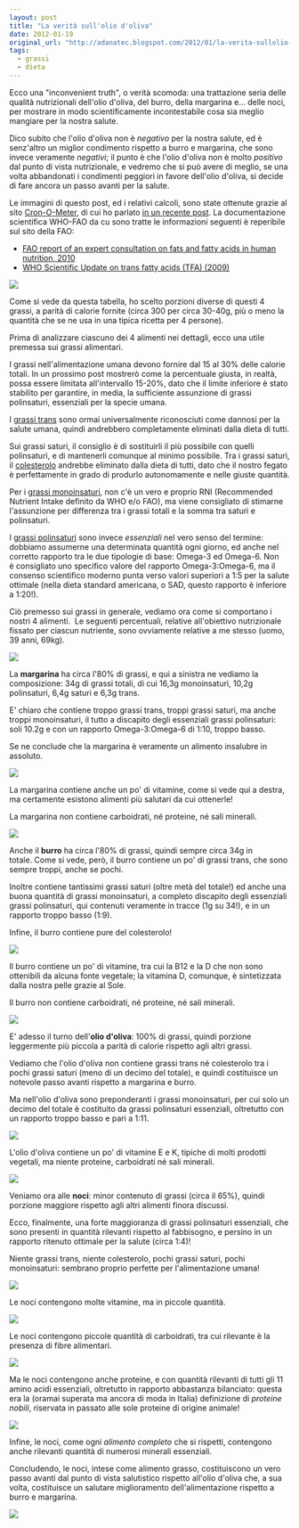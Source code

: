 ```yaml
---
layout: post
title: "La verità sull'olio d'oliva"
date: 2012-01-19
original_url: "http://adanatec.blogspot.com/2012/01/la-verita-sullolio-doliva.html"
tags:
  - grassi
  - dieta
---
```


Ecco una "inconvenient truth", o verità scomoda: una trattazione seria delle qualità nutrizionali dell'olio d'oliva, del burro, della margarina e... delle noci, per mostrare in modo scientificamente incontestabile cosa sia meglio mangiare per la nostra salute.

Dico subito che l'olio d'oliva non è *negativo* per la nostra salute, ed è senz'altro un miglior condimento rispetto a burro e margarina, che sono invece veramente *negativi*; il punto è che l'olio d'oliva non è molto *positivo* dal punto di vista nutrizionale, e vedremo che si può avere di meglio, se una volta abbandonati i condimenti peggiori in favore dell'olio d'oliva, si decide di fare ancora un passo avanti per la salute.

Le immagini di questo post, ed i relativi calcoli, sono state ottenute grazie al sito [Cron-O-Meter](http://cronometer.com/), di cui ho parlato [in un recente post](http://adanatec.blogspot.com/2012/01/cron-o-meter-power-your-diet-with.html). La documentazione scientifica WHO-FAO da cu sono tratte le informazioni seguenti è reperibile sul sito della FAO:  

* [FAO report of an expert consultation on fats and fatty acids in human nutrition, 2010](http://www.who.int/nutrition/publications/nutrientrequirements/fatsandfattyacids_humannutrition/en/index.html)
* [WHO Scientific Update on trans fatty acids (TFA) (2009)](http://www.who.int/nutrition/publications/nutrientrequirements/scientific_update_TFA/en/index.html)

[![](_assets/52d9482f082dbc7816e436c26d1059c9456ce941.png)](http://3.bp.blogspot.com/-e0H2HRs_YLY/TxnKTehUOvI/AAAAAAAAAGU/zl4qV9HsepI/s1600/lipids+contest.png)

Come si vede da questa tabella, ho scelto porzioni diverse di questi 4 grassi, a parità di calorie fornite (circa 300 per circa 30-40g, più o meno la quantità che se ne usa in una tipica ricetta per 4 persone).

Prima di analizzare ciascuno dei 4 alimenti nei dettagli, ecco una utile premessa sui grassi alimentari.

I grassi nell'alimentazione umana devono fornire dal 15 al 30% delle calorie totali. In un prossimo post mostrerò come la percentuale giusta, in realtà, possa essere limitata all'intervallo 15-20%, dato che il limite inferiore è stato stabilito per garantire, in media, la sufficiente assunzione di grassi polinsaturi, essenziali per la specie umana.

I [grassi trans](http://it.wikipedia.org/wiki/Grassi_trans) sono ormai universalmente riconosciuti come dannosi per la salute umana, quindi andrebbero completamente eliminati dalla dieta di tutti.

Sui grassi saturi, il consiglio è di sostituirli il più possibile con quelli polinsaturi, e di mantenerli comunque al minimo possibile. Tra i grassi saturi, il [colesterolo](http://it.wikipedia.org/wiki/Colesterolo) andrebbe eliminato dalla dieta di tutti, dato che il nostro fegato è perfettamente in grado di produrlo autonomamente e nelle giuste quantità.

Per i [grassi monoinsaturi](http://it.wikipedia.org/wiki/Grassi_monoinsaturi), non c'è un vero e proprio RNI (Recommended Nutrient Intake definito da WHO e/o FAO), ma viene consigliato di stimarne l'assunzione per differenza tra i grassi totali e la somma tra saturi e polinsaturi.

I [grassi polinsaturi](http://it.wikipedia.org/wiki/Acidi_grassi_essenziali) sono invece *essenziali* nel vero senso del termine: dobbiamo assumerne una determinata quantità ogni giorno, ed anche nel corretto rapporto tra le due tipologie di base: Omega-3 ed Omega-6. Non è consigliato uno specifico valore del rapporto Omega-3:Omega-6, ma il consenso scientifico moderno punta verso valori superiori a 1:5 per la salute ottimale (nella dieta standard americana, o SAD, questo rapporto è inferiore a 1:20!).

  

Ciò premesso sui grassi in generale, vediamo ora come si comportano i nostri 4 alimenti.  Le seguenti percentuali, relative all'obiettivo nutrizionale fissato per ciascun nutriente, sono ovviamente relative a me stesso (uomo, 39 anni, 69kg).

[![](_assets/c344ddfdfb24dc4543fefc1a6cb632b119c58e50.png)](http://1.bp.blogspot.com/-eu9pbzXLuPQ/TxiDqAImxSI/AAAAAAAAAEQ/Fx1axZFw-K4/s1600/margarine+lipids.png)

La **margarina** ha circa l'80% di grassi, e qui a sinistra ne vediamo la composizione: 34g di grassi totali, di cui 16,3g monoinsaturi, 10,2g polinsaturi, 6,4g saturi e 6,3g trans.

E' chiaro che contiene troppo grassi trans, troppi grassi saturi, ma anche troppi monoinsaturi, il tutto a discapito degli essenziali grassi polinsaturi: soli 10.2g e con un rapporto Omega-3:Omega-6 di 1:10, troppo basso.

Se ne conclude che la margarina è veramente un alimento insalubre in assoluto.

[![](_assets/37901d5dfade691831723994dd46959c1541e4cc.png)](http://4.bp.blogspot.com/-ik7A7HJS9kQ/TxiHlA4EY8I/AAAAAAAAAEc/RkrbkxyWXqs/s1600/margarine+vitamins.png)

La margarina contiene anche un po' di vitamine, come si vede qui a destra, ma certamente esistono alimenti più salutari da cui ottenerle!

La margarina non contiene carboidrati, né proteine, né sali minerali.

  
  
  
  
  
  

[![](_assets/a3460f72beff3492ede050d65cbe4fa0d12d49eb.png)](http://1.bp.blogspot.com/-cmoNJ9Ot5kE/TxiDopbWHrI/AAAAAAAAAEE/NeQxQhe-PWQ/s1600/butter+lipids.png)

Anche il **burro** ha circa l'80% di grassi, quindi sempre circa 34g in totale. Come si vede, però, il burro contiene un po' di grassi trans, che sono sempre troppi, anche se pochi.

Inoltre contiene tantissimi grassi saturi (oltre metà del totale!) ed anche una buona quantità di grassi monoinsaturi, a completo discapito degli essenziali grassi polinsaturi, qui contenuti veramente in tracce (1g su 34!), e in un rapporto troppo basso (1:9).

Infine, il burro contiene pure del colesterolo!

[![](_assets/b407ac98897bf15a60ae11e52e955a7144f66607.png)](http://2.bp.blogspot.com/-k_4qkqkNhSo/TxiOt6HO4hI/AAAAAAAAAEk/5triKs5XbWg/s1600/butter+vitamins.png)

  

Il burro contiene un po' di vitamine, tra cui la B12 e la D che non sono ottenibili da alcuna fonte vegetale; la vitamina D, comunque, è sintetizzata dalla nostra pelle grazie al Sole.

Il burro non contiene carboidrati, né proteine, né sali minerali.

  
  
  
  
  
  

[![](_assets/547009cb83d9167faa1773aaaf68160793127111.png)](http://4.bp.blogspot.com/-bRKt-O_TuJo/TxiQUgdbfWI/AAAAAAAAAFc/_gd9Q62IoB4/s1600/olive+oil+lipids.png)

E' adesso il turno dell'**olio d'oliva**: 100% di grassi, quindi porzione leggermente più piccola a parità di calorie rispetto agli altri grassi.  

Vediamo che l'olio d'oliva non contiene grassi trans né colesterolo tra i pochi grassi saturi (meno di un decimo del totale), e quindi costituisce un notevole passo avanti rispetto a margarina e burro.

Ma nell'olio d'oliva sono preponderanti i grassi monoinsaturi, per cui solo un decimo del totale è costituito da grassi polinsaturi essenziali, oltretutto con un rapporto troppo basso e pari a 1:11.

[![](_assets/91db92ca8ca4349907a7f82ad6b406cf79b811a8.png)](http://2.bp.blogspot.com/-Gblp070deFE/TxiSv2T7L2I/AAAAAAAAAFk/TDJ2yl0yf54/s1600/olive+oil+vitamins.png)

L'olio d'oliva contiene un po' di vitamine E e K, tipiche di molti prodotti vegetali, ma niente proteine, carboidrati né sali minerali.

  
  
  

[![](_assets/8db19dd15d77364af65f631189cd9ecdc09d2ee3.png)](http://3.bp.blogspot.com/-lXOUCkIfDQg/TxiTS1wUbPI/AAAAAAAAAFs/lpnZdPeEso0/s1600/walnuts+lipids.png)

  

Veniamo ora alle **noci**: minor contenuto di grassi (circa il 65%), quindi porzione maggiore rispetto agli altri alimenti finora discussi.

Ecco, finalmente, una forte maggioranza di grassi polinsaturi essenziali, che sono presenti in quantità rilevanti rispetto al fabbisogno, e persino in un rapporto ritenuto ottimale per la salute (circa 1:4)!

Niente grassi trans, niente colesterolo, pochi grassi saturi, pochi monoinsaturi: sembrano proprio perfette per l'alimentazione umana!

[![](_assets/880edbc5cd09e8ab0a4247c008d73743722d377a.png)](http://2.bp.blogspot.com/-yXNBBZSRXzE/TxiUmY1TrEI/AAAAAAAAAF0/xaAPS8rNIAA/s1600/walnuts+vitamins.png)

  

Le noci contengono molte vitamine, ma in piccole quantità.

[![](_assets/41faa11e93ffe001745bbb046967e3ed8399f436.png)](http://1.bp.blogspot.com/-wZx-kz8P9JM/TxiVA4I4m8I/AAAAAAAAAF8/0Oo6XU7VMpI/s1600/walnuts+carbs.png)

  

Le noci contengono piccole quantità di carboidrati, tra cui rilevante è la presenza di fibre alimentari.

  
  
  
  

[![](_assets/af38a7755bbd0d332a9585ceb389f3cd41ff0616.png)](http://4.bp.blogspot.com/-qvGVq8IAAYc/TxiVZxhg3qI/AAAAAAAAAGE/LcUemewjdRo/s1600/walnuts+proteins.png)

  

Ma le noci contengono anche proteine, e con quantità rilevanti di tutti gli 11 amino acidi essenziali, oltretutto in rapporto abbastanza bilanciato: questa era la (oramai superata ma ancora di moda in Italia) definizione di *proteine nobili*, riservata in passato alle sole proteine di origine animale!

  
  
  
  
  
  
  
[![](_assets/eff64088959af82dd20edfa971ec2045ac1a4d93.png)](http://1.bp.blogspot.com/-AHKU8EjI6KI/TxiWK2DzQQI/AAAAAAAAAGM/QWkx765dxE0/s1600/walnuts+minerals.png)  
  
  

Infine, le noci, come ogni *alimento completo* che si rispetti, contengono anche rilevanti quantità di numerosi minerali essenziali.

  
  
  
  
  
  
  
  
Concludendo, le noci, intese come alimento grasso, costituiscono un vero passo avanti dal punto di vista salutistico rispetto all'olio d'oliva che, a sua volta, costituisce un salutare miglioramento dell'alimentazione rispetto a burro e margarina.

![](https://blogger.googleusercontent.com/tracker/4481269954665011619-2706267503871738813?l=adanatec.blogspot.com)
